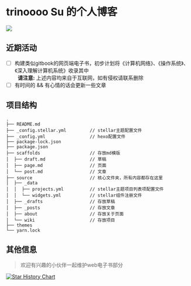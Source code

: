 # trinoooo Su 的个人博客
<div>
    <a target="_blank" href="https://xaoxuu.com/wiki/stellar">
        <img src="https://img.shields.io/badge/theme-stellar-blue"/>
    </a>
</div>

## 近期活动
- [ ] 构建类似gitbook的网页端电子书，初步计划将《计算机网络》、《操作系统》、《深入理解计算机系统》收录其中<br>
&nbsp;&nbsp;**请注意:** 上述内容均来自于互联网，如有侵权请联系删除
- [ ] 有时间的 && 有心情的话会更新一些文章

## 项目结构
```plain
.
├── README.md 
├── _config.stellar.yml         // stellar主题配置文件
├── _config.yml                 // hexo配置文件
├── package-lock.json
├── package.json
├── scaffolds                   // 存放md模版
│  ├── draft.md                 // 草稿
│  ├── page.md                  // 页面
│  └── post.md                  // 文章
├── source                      // 核心文件夹，所有内容都存在这里
│  ├── _data
│  │  ├── projects.yml          // stellar主题项目列表项配置文件
│  │  └── widgets.yml           // stellar组件注册文件
│  ├── _drafts                  // 存放草稿
│  ├── _posts                   // 存放文章
│  ├── about                    // 存放关于页面
│  └── wiki                     // 存放项目
├── themes
└── yarn.lock
```
## 其他信息
> 欢迎有兴趣的小伙伴一起维护web电子书部分

[![Star History Chart](https://api.star-history.com/svg?repos=Trinoooo/trinoooo.github.io&type=Date)](https://star-history.com/#Trinoooo/trinoooo.github.io&Date)